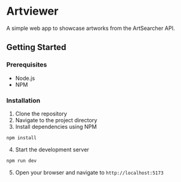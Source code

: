 # Artviewer

A simple web app to showcase artworks from the ArtSearcher API.

## Getting Started

### Prerequisites

-   Node.js
-   NPM

### Installation

1. Clone the repository
2. Navigate to the project directory
3. Install dependencies using NPM

```bash
npm install
```

4. Start the development server

```bash
npm run dev
```

5. Open your browser and navigate to `http://localhost:5173`